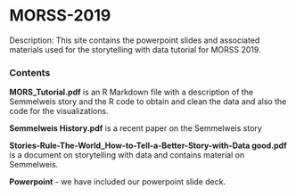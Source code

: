 # MORSS-2019
Description: This site contains the powerpoint slides and associated materials used for the storytelling with data tutorial for MORSS 2019. 

### Contents

**MORS_Tutorial.pdf** is an R Markdown file with a description of the Semmelweis story and the R code to obtain and clean the data and also the code for the visualizations.

**Semmelweis History.pdf** is a recent paper on the Semmelweis story

**Stories-Rule-The-World_How-to-Tell-a-Better-Story-with-Data good.pdf** is a document on storytelling with data and contains material on Semmelweis.

**Powerpoint** - we have included our powerpoint slide deck.
